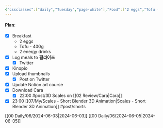 ```yaml
---
{"cssclasses":["daily","Tuesday","page-white"],"Food":["2 eggs","Tofu - 400g","2 energy drinks","purge"],"diet":false,"cals":true,"calories":651,"protein":69,"fat":38,"carbs":9,"date":"2024-06-04","share":true,"dg-publish":true,"permalink":"/00-daily/06/2024-06-04/","contentClasses":"daily Tuesday page-white","dgPassFrontmatter":true,"noteIcon":"","created":"2025-01-21T01:20:16.013+10:00","updated":"2025-01-21T15:25:25.302+10:00"}
---
```


#### Plan:
- [x] Breakfast
	- 2 eggs
	- Tofu - 400g
	- 2 energy drinks
- [x] Log meals to **필라이즈**
	- [x] Twitter
- [x] Kinopio
- [x] Upload thumbnails
	- [x] Post on Twitter
- [x] Update Notion art course
- [x] Download Cara
	- [x] 22:00 #post/3D Scales on [[02 Review/Cara\|Cara]]
- [x] 23:00 [[07/My/Scales - Short Blender 3D Animation\|Scales - Short Blender 3D Animation]] #post/shorts

[[00 Daily/06/2024-06-03\|2024-06-03]]
[[00 Daily/06/2024-06-05\|2024-06-05]]